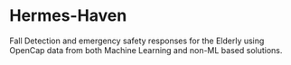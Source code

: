 # Hermes-Haven
Fall Detection and emergency safety responses for the Elderly using OpenCap data from both Machine Learning and non-ML based solutions.
